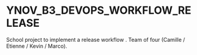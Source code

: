 # YNOV_B3_DEVOPS_WORKFLOW_RELEASE
School project to implement a release workflow . Team of four (Camille / Etienne / Kevin / Marco).
